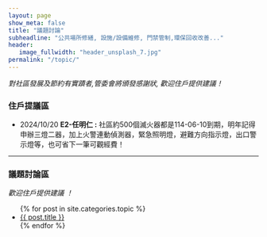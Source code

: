 ```yaml
---
layout: page
show_meta: false
title: "議題討論"
subheadline: "公共場所修繕, 設施/設備維修, 門禁管制,環保回收改善..."
header:
   image_fullwidth: "header_unsplash_7.jpg"
permalink: "/topic/"
---
```

*對社區發展及節約有實蹟者,管委會將頒發感謝狀, 歡迎住戶提供建議！*

### 住戶提議區
* 2024/10/20 **E2-任明仁 :** 社區約500個滅火器都是114-06-10到期，明年記得申辦三燈二器，加上火警連動偵測器，緊急照明燈，避難方向指示燈，出口警示燈等，也可省下一筆可觀經費！

---
### 議題討論區
*歡迎住戶提供建議 ！*
<ul>
    {% for post in site.categories.topic %}
    <li><a href="{{ site.url }}{{ site.baseurl }}{{ post.url }}">{{ post.title }}</a></li>
    {% endfor %}
</ul>
